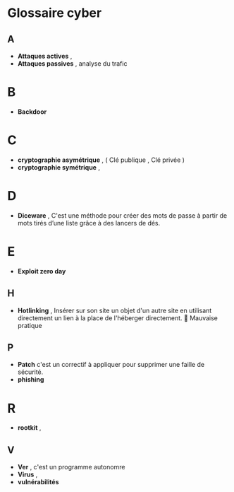 # Glossaire cyber

## A
* **Attaques actives** ,  
* **Attaques passives** , analyse du trafic 

# B
* **Backdoor**

# C
* **cryptographie asymétrique** , ( Clé publique , Clé privée )
* **cryptographie symétrique** ,

# D
* **Diceware** , C'est une méthode pour créer des mots de passe à partir de mots tirés d’une liste grâce à des lancers de dés.
  
# E
* **Exploit zero day**

## H
* **Hotlinking**  , Insérer sur son site un objet d'un autre site en utilisant directement un lien à la place de l'héberger directement. 🚩 Mauvaise pratique

## P
* **Patch** c'est un correctif à appliquer pour supprimer une faille de sécurité.
* **phishing**

  
# R
* **rootkit** , 

## V
* **Ver** , c'est un programme autonomre
* **Virus** ,
*  **vulnérabilités**
